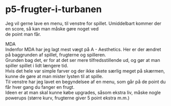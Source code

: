 # p5-frugter-i-turbanen
Jeg vil gerne lave en menu, til venstre for spillet. Umiddelbart kommer der en score, så kan man måske gøre noget ved
<br>
de point man får.
<br>

MDA
<br>
Indenfor MDA har jeg lagt mest vægt på A - Aesthetics. Her er der ændret på baggrunden af spillet, frugterne og spilleren.
<br>
Grunden bag det, er for at det ser mere tilfredsstillende ud, og gør at man spiller spillet i lidt længere tid.
<br>
Hvis det hele var simple farver og der ikke skete særlig meget på skærmen, kunne de gøre at man mister lysten til at spille.
<br>
Til venstre har jeg lavet en begyndelsee af en menu, som går på de point du får hver gang du fanger en frugt.
<br>
Ideen er at man skal kunne købe upgrades, såsom ekstra liv, måske nogle powerups (større kurv, frugterne giver 5 point ekstra m.m.)
<br>

